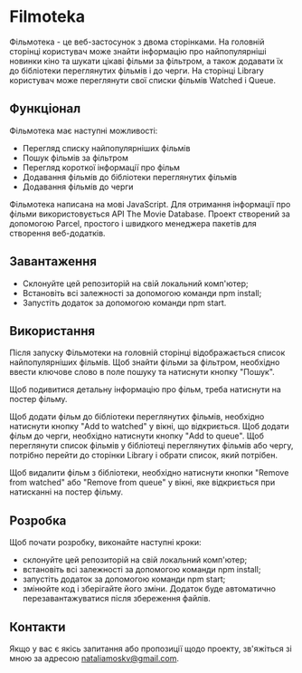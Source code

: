# Filmoteka
Фільмотека - це веб-застосунок з двома сторінками. На головній сторінці користувач може знайти інформацію про найпопулярніші новинки кіно та шукати цікаві фільми за фільтром, а також додавати їх до бібліотеки переглянутих фільмів і до черги.
На сторінці Library користувач може переглянути свої списки фільмів Watched і Queue.

## Функціонал
Фільмотека має наступні можливості:

- Перегляд списку найпопулярніших фільмів
- Пошук фільмів за фільтром
- Перегляд короткої інформації про фільм
- Додавання фільмів до бібліотеки переглянутих фільмів
- Додавання фільмів до черги

Фільмотека написана на мові JavaScript. Для отримання інформації про фільми використовується API The Movie Database. Проект створений за допомогою Parcel, простого і швидкого менеджера пакетів для створення веб-додатків.

## Завантаження
- Склонуйте цей репозиторій на свій локальний комп'ютер;
- Встановіть всі залежності за допомогою команди npm install;
- Запустіть додаток за допомогою команди npm start.

## Використання
Після запуску Фільмотеки на головній сторінці відображається список найпопулярніших фільмів. Щоб знайти фільми за фільтром, необхідно ввести ключове слово в поле пошуку та натиснути кнопку "Пошук".

Щоб подивитися детальну інформацію про фільм, треба натиснути на постер фільму. 

Щоб додати фільм до бібліотеки переглянутих фільмів, необхідно натиснути кнопку "Add to watched" у вікні, що відкриється. Щоб додати фільм до черги, необхідно натиснути кнопку "Add to queue". Щоб переглянути список фільмів у бібліотеці переглянутих фільмів або чергу, потрібно перейти до сторінки Library і обрати список, який потрібен.

Щоб видалити фільм з бібліотеки, необхідно натиснути кнопки "Remove from watched" або "Remove from queue" у вікні, яке відкриється при натисканні на постер фільму. 

## Розробка
Щоб почати розробку, виконайте наступні кроки:

- склонуйте цей репозиторій на свій локальний комп'ютер;
- встановіть всі залежності за допомогою команди npm install;
- запустіть додаток за допомогою команди npm start;
- змінюйте код і зберігайте його зміни. Додаток буде автоматично перезавантажуватися після збереження файлів.

## Контакти
Якщо у вас є якісь запитання або пропозиції щодо проекту, зв'яжіться зі мною за адресою nataliamoskv@gmail.com.
